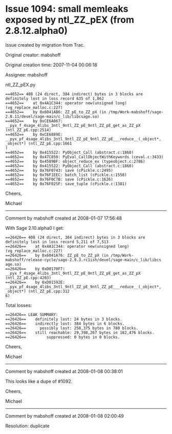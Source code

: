 # Issue 1094: small memleaks exposed by ntl_ZZ_pEX (from 2.8.12.alpha0)

Issue created by migration from Trac.

Original creator: mabshoff

Original creation time: 2007-11-04 00:06:18

Assignee: mabshoff

ntl_ZZ_pEX.py

```
==4652== 408 (24 direct, 384 indirect) bytes in 3 blocks are definitely lost in loss record 635 of 1,862
==4652==    at 0x4A1C344: operator new(unsigned long) (vg_replace_malloc.c:227)
==4652==    by 0x6041AB6: ZZ_pE_to_ZZ_pX (in /tmp/Work-mabshoff/sage-2.8.11/devel/sage-main/c_lib/libcsage.so)
==4652==    by 0xCE6A067: __pyx_f_4sage_4libs_3ntl_9ntl_ZZ_pE_9ntl_ZZ_pE_get_as_ZZ_pX (ntl_ZZ_pE.cpp:2514)
==4652==    by 0xCE6889E: __pyx_pf_4sage_4libs_3ntl_9ntl_ZZ_pE_9ntl_ZZ_pE___reduce__(_object*, _object*) (ntl_ZZ_pE.cpp:1661
)
==4652==    by 0x415522: PyObject_Call (abstract.c:1860)
==4652==    by 0x47C850: PyEval_CallObjectWithKeywords (ceval.c:3433)
==4652==    by 0x4589BF: object_reduce_ex (typeobject.c:2786)
==4652==    by 0x415522: PyObject_Call (abstract.c:1860)
==4652==    by 0x76F0743: save (cPickle.c:2495)
==4652==    by 0x76F1EEC: batch_list (cPickle.c:1558)
==4652==    by 0x76F0C7B: save (cPickle.c:1626)
==4652==    by 0x76F025F: save_tuple (cPickle.c:1381)
```


Cheers,

Michael


---

Comment by mabshoff created at 2008-01-07 17:56:48

With Sage 2.10.alpha0 I get:

```
==26426== 408 (24 direct, 384 indirect) bytes in 3 blocks are definitely lost in loss record 5,211 of 7,513
==26426==    at 0x4A1C344: operator new(unsigned long) (vg_replace_malloc.c:227)
==26426==    by 0x6041A76: ZZ_pE_to_ZZ_pX (in /tmp/Work-mabshoff/release-cycle/sage-2.9.3.rc1ish/devel/sage-main/c_lib/libcs
age.so)
==26426==    by 0xD0170F7: __pyx_f_4sage_4libs_3ntl_9ntl_ZZ_pE_9ntl_ZZ_pE_get_as_ZZ_pX (ntl_ZZ_pE.cpp:4203)
==26426==    by 0xD01592E: __pyx_pf_4sage_4libs_3ntl_9ntl_ZZ_pE_9ntl_ZZ_pE___reduce__(_object*, _object*) (ntl_ZZ_pE.cpp:312
6)
```

Total losses:

```
==26426== LEAK SUMMARY:
==26426==    definitely lost: 24 bytes in 3 blocks.
==26426==    indirectly lost: 384 bytes in 6 blocks.
==26426==      possibly lost: 258,375 bytes in 780 blocks.
==26426==    still reachable: 29,398,267 bytes in 182,476 blocks.
==26426==         suppressed: 0 bytes in 0 blocks.
```


Cheers,

Michael


---

Comment by mabshoff created at 2008-01-08 00:38:01

This looks like a dupe of #1092.

Cheers,

Michael


---

Comment by mabshoff created at 2008-01-08 02:00:49

Resolution: duplicate
